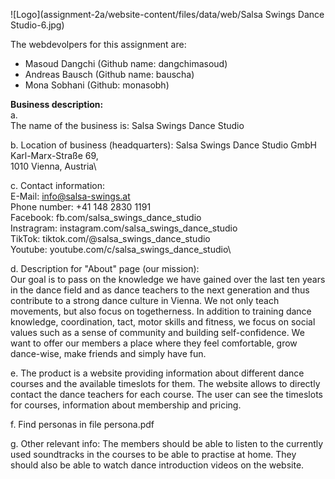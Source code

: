 ![Logo](assignment-2a/website-content/files/data/web/Salsa Swings Dance Studio-6.jpg)

The webdevolpers for this assignment are:
- Masoud Dangchi (Github name: dangchimasoud)
- Andreas Bausch (Github name: bauscha)
- Mona Sobhani (Github: monasobh)

**Business description:**\
a.\
The name of the business is: Salsa Swings Dance Studio

b.
Location of business (headquarters):
Salsa Swings Dance Studio GmbH\
Karl-Marx-Straße 69,\
1010 Vienna, Austria\

c.
Contact information:\
E-Mail: info@salsa-swings.at\
Phone number: +41 148 2830 1191\
Facebook: fb.com/salsa_swings_dance_studio\
Instragram: instagram.com/salsa_swings_dance_studio\
TikTok: tiktok.com/@salsa_swings_dance_studio\
Youtube: youtube.com/c/salsa_swings_dance_studio\

d.
Description for "About" page (our mission):\
Our goal is to pass on the knowledge we have gained over the last ten years in the dance field and as dance teachers to the next generation and thus contribute to a strong dance culture in Vienna. We not only teach movements, but also focus on togetherness. In addition to training dance knowledge, coordination, tact, motor skills and fitness, we focus on social values such as a sense of community and building self-confidence. We want to offer our members a place where they feel comfortable, grow dance-wise, make friends and simply have fun.

e.
The product is a website providing information about different dance courses and the available timeslots for them. The website allows to directly contact the dance teachers for each course. The user can see the timeslots for courses, information about membership and pricing. 

f.
Find personas in file persona.pdf

g. 
Other relevant info: 
The members should be able to listen to the currently used soundtracks in the courses to be able to practise at home. They should also be able to watch dance introduction videos on the website. 
